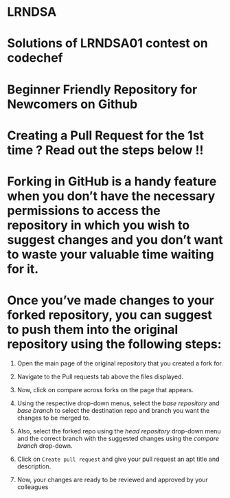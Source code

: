 # LRNDSA
# Solutions of LRNDSA01 contest on codechef
# Beginner Friendly Repository for Newcomers on Github
# Creating a Pull Request for the 1st time ? Read out the steps below !!

# Forking in GitHub is a handy feature when you don’t have the necessary permissions to access the repository in which you wish to suggest changes and you don’t want to waste your valuable time waiting for it.

# Once you’ve made changes to your forked repository, you can suggest to push them into the original repository using the following steps:

1. Open the main page of the original repository that you created a fork for.

2. Navigate to the Pull requests tab above the files displayed.

3. Now, click on compare across forks on the page that appears.

4. Using the respective drop-down menus, select the *base repository* and *base branch* to select the destination repo and branch you want the changes to be merged to.

5. Also, select the forked repo using the *head repository* drop-down menu and the correct branch with the suggested changes using the *compare branch* drop-down.

6. Click on `Create pull request` and give your pull request an apt title and description.

7. Now, your changes are ready to be reviewed and approved by your colleagues  
